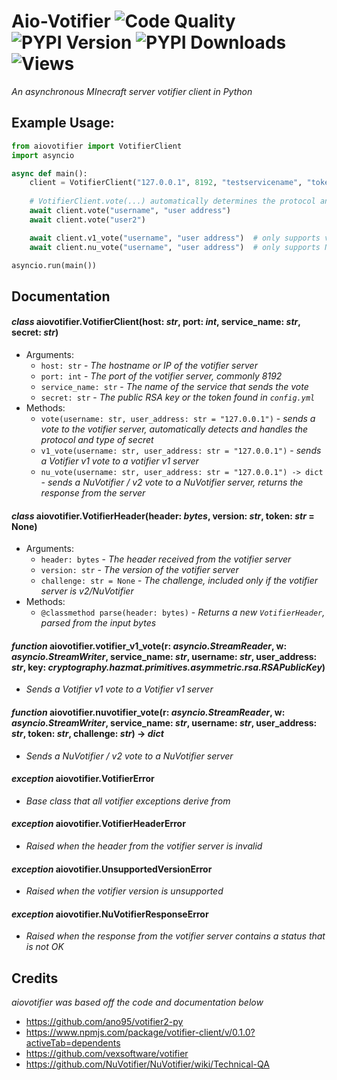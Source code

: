 # Aio-Votifier ![Code Quality](https://www.codefactor.io/repository/github/iapetus-11/aio-votifier/badge) ![PYPI Version](https://img.shields.io/pypi/v/aiovotifier.svg) ![PYPI Downloads](https://img.shields.io/pypi/dw/aiovotifier?color=0FAE6E) ![Views](https://api.ghprofile.me/view?username=iapetus-11.aio-votifier&color=0FAE6E&label=views&style=flat)
*An asynchronous MInecraft server votifier client in Python*

## Example Usage:
```py
from aiovotifier import VotifierClient
import asyncio

async def main():
    client = VotifierClient("127.0.0.1", 8192, "testservicename", "token/rsa key")
    
    # VotifierClient.vote(...) automatically determines the protocol and key format
    await client.vote("username", "user address")
    await client.vote("user2")

    await client.v1_vote("username", "user address")  # only supports v1 protocol
    await client.nu_vote("username", "user address")  # only supports NuVotifier/v2 protocol

asyncio.run(main())
```

## Documentation
#### *class* aiovotifier.**VotifierClient**(host: *str*, port: *int*, service_name: *str*, secret: *str*)
- Arguments:
    - `host: str` - *The hostname or IP of the votifier server*
    - `port: int` - *The port of the votifier server, commonly 8192*
    - `service_name: str` - *The name of the service that sends the vote*
    - `secret: str` - *The public RSA key or the token found in `config.yml`*
- Methods:
    - `vote(username: str, user_address: str = "127.0.0.1")` - *sends a vote to the votifier server, automatically detects and handles the protocol and type of secret*
    - `v1_vote(username: str, user_address: str = "127.0.0.1")` - *sends a Votifier v1 vote to a votifier v1 server*
    - `nu_vote(username: str, user_address: str = "127.0.0.1") -> dict` - *sends a NuVotifier / v2 vote to a NuVotifier server, returns the response from the server*

#### *class* aiovotifier.**VotifierHeader**(header: *bytes*, version: *str*, token: *str* = None)
- Arguments:
    - `header: bytes` - *The header received from the votifier server*
    - `version: str` - *The version of the votifier server*
    - `challenge: str = None` - *The challenge, included only if the votifier server is v2/NuVotifier*
- Methods:
    - `@classmethod parse(header: bytes)` - *Returns a new `VotifierHeader`, parsed from the input bytes*

#### *function* aiovotifier.**votifier_v1_vote**(r: *asyncio.StreamReader*, w: *asyncio.StreamWriter*, service_name: *str*, username: *str*, user_address: *str*, key: *cryptography.hazmat.primitives.asymmetric.rsa.RSAPublicKey*)
- *Sends a Votifier v1 vote to a Votifier v1 server*

#### *function* aiovotifier.**nuvotifier_vote**(r: *asyncio.StreamReader*, w: *asyncio.StreamWriter*, service_name: *str*, username: *str*, user_address: *str*, token: *str*, challenge: *str*) -> *dict*
- *Sends a NuVotifier / v2 vote to a NuVotifier server*

#### *exception* aiovotifier.**VotifierError**
- *Base class that all votifier exceptions derive from*

#### *exception* aiovotifier.**VotifierHeaderError**
- *Raised when the header from the votifier server is invalid*

#### *exception* aiovotifier.**UnsupportedVersionError**
- *Raised when the votifier version is unsupported*

#### *exception* aiovotifier.**NuVotifierResponseError**
- *Raised when the response from the votifier server contains a status that is not OK*

## Credits
*aiovotifier was based off the code and documentation below*
- https://github.com/ano95/votifier2-py
- https://www.npmjs.com/package/votifier-client/v/0.1.0?activeTab=dependents
- https://github.com/vexsoftware/votifier
- https://github.com/NuVotifier/NuVotifier/wiki/Technical-QA
